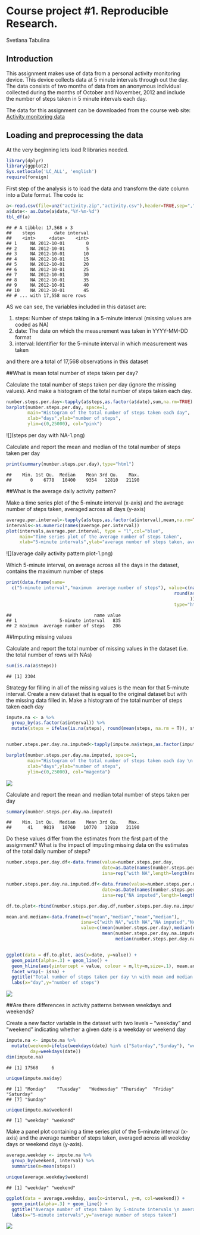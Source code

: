 # Course project #1. Reproducible Research.
Svetlana Tabulina




## Introduction

This assignment makes use of data from a personal activity monitoring device. This device collects data at 5 minute intervals through out the day. The data consists of two months of data from an anonymous individual collected during the months of October and November, 2012 and include the number of steps taken in 5 minute intervals each day.

The data for this assignment can be downloaded from the course web site: 
[Activity monitoring data](https://d396qusza40orc.cloudfront.net/repdata%2Fdata%2Factivity.zip)




## Loading and preprocessing the data
At the very beginning lets load R libraries needed.


```r
library(dplyr)
library(ggplot2)
Sys.setlocale('LC_ALL', 'english')
require(foreign)
```

First step of the analysis is to load the data and transform the date column into a Date format.
The code is:



```r
a<-read.csv(file=unz("activity.zip","activity.csv"),header=TRUE,sep=",",stringsAsFactors = FALSE)
a$date<- as.Date(a$date,"%Y-%m-%d")
tbl_df(a)
```

```
## # A tibble: 17,568 x 3
##    steps       date interval
##    <int>     <date>    <int>
## 1     NA 2012-10-01        0
## 2     NA 2012-10-01        5
## 3     NA 2012-10-01       10
## 4     NA 2012-10-01       15
## 5     NA 2012-10-01       20
## 6     NA 2012-10-01       25
## 7     NA 2012-10-01       30
## 8     NA 2012-10-01       35
## 9     NA 2012-10-01       40
## 10    NA 2012-10-01       45
## # ... with 17,558 more rows
```

AS we can see, the variables included in this dataset are:

1. steps: Number of steps taking in a 5-minute interval (missing values are coded as NA)
2. date: The date on which the measurement was taken in YYYY-MM-DD format
3. interval: Identifier for the 5-minute interval in which measurement was taken

and there are a total of 17,568 observations in this dataset




##What is mean total number of steps taken per day?

Calculate the total number of steps taken per day (ignore the missing values). And make a histogram of the total number of steps taken each day.


```r
number.steps.per.day<-tapply(a$steps,as.factor(a$date),sum,na.rm=TRUE)
barplot(number.steps.per.day, space=1, 
        main="Histogram of the total number of steps taken each day",
        xlab="days",ylab="number of steps", 
        ylim=c(0,25000), col="pink")
```

![](steps per day with NA-1.png)<!-- -->

Calculate and report the mean and median of the total number of steps taken per day


```r
print(summary(number.steps.per.day),type="html")
```

```
##    Min. 1st Qu.  Median    Mean 3rd Qu.    Max. 
##       0    6778   10400    9354   12810   21190
```





##What is the average daily activity pattern?

Make a time series plot of the 5-minute interval (x-axis) and the average number of steps taken, averaged across all days (y-axis)


```r
average.per.interval<-tapply(a$steps,as.factor(a$interval),mean,na.rm=TRUE)
intervals<-as.numeric(names(average.per.interval))
plot(intervals,average.per.interval, type = "l",col="blue",
     main="Time series plot of the average number of steps taken",
     xlab="5-minute intervals",ylab="average number of steps taken, averaged across all days")
```

![](average daily activity pattern plot-1.png)<!-- -->


Which 5-minute interval, on average across all the days in the dataset, contains the maximum number of steps


```r
print(data.frame(name=
  c("5-minute interval","maximum  average number of steps"), value=c(names(which.max(average.per.interval)),
                                                               round(as.numeric(average.per.interval[which.max(average.per.interval)]))
                                                                     )),
                                                               type="html")
```

```
##                               name value
## 1                5-minute interval   835
## 2 maximum  average number of steps   206
```





##Imputing missing values

Calculate and report the total number of missing values in the dataset (i.e. the total number of rows with NAs)


```r
sum(is.na(a$steps))
```

```
## [1] 2304
```

Strategy for filling in all of the missing values is the mean for that 5-minute interval.
Create a new dataset that is equal to the original dataset but with the missing data filled in.
Make a histogram of the total number of steps taken each day


```r
impute.na <- a %>%
  group_by(as.factor(a$interval)) %>%
  mutate(steps = ifelse(is.na(steps), round(mean(steps, na.rm = T)), steps))


number.steps.per.day.na.imputed<-tapply(impute.na$steps,as.factor(impute.na$date),sum,na.rm=TRUE)

barplot(number.steps.per.day.na.imputed, space=1, 
        main="Histogram of the total number of steps taken each day \n with NA imputed",
        xlab="days",ylab="number of steps", 
        ylim=c(0,25000), col="magenta")
```

![](unnamed-chunk-5-1.png)<!-- -->

Calculate and report the mean and median total number of steps taken per day


```r
summary(number.steps.per.day.na.imputed)
```

```
##    Min. 1st Qu.  Median    Mean 3rd Qu.    Max. 
##      41    9819   10760   10770   12810   21190
```

Do these values differ from the estimates from the first part of the assignment? What is the impact of imputing missing data on the estimates of the total daily number of steps?


```r
number.steps.per.day.df<-data.frame(value=number.steps.per.day,
                                    date=as.Date(names(number.steps.per.day),"%Y-%m-%d"),
                                    isna=rep("with NA",length=length(number.steps.per.day)))

number.steps.per.day.na.imputed.df<-data.frame(value=number.steps.per.day.na.imputed,
                                    date=as.Date(names(number.steps.per.day.na.imputed),"%Y-%m-%d"),
                                    isna=rep("NA imputed",length=length(number.steps.per.day.na.imputed)))

df.to.plot<-rbind(number.steps.per.day.df,number.steps.per.day.na.imputed.df)

mean.and.median<-data.frame(m=c("mean","median","mean","median"),
                            isna=c("with NA","with NA","NA imputed","NA imputed"),
                            value=c(mean(number.steps.per.day),median(number.steps.per.day),
                                    mean(number.steps.per.day.na.imputed),
                                         median(number.steps.per.day.na.imputed)))


ggplot(data = df.to.plot, aes(x=date, y=value)) + 
  geom_point(alpha=.3) + geom_line() +
  geom_hline(aes(yintercept = value, colour = m,lty=m,size=.1), mean.and.median) +
  facet_wrap(~ isna) +
  ggtitle("Total number of steps taken per day \n with mean and median \n calculated from datasets with missing values and with imputed NA") +
  labs(x="day",y="number of steps")
```

![](unnamed-chunk-7-1.png)<!-- -->




##Are there differences in activity patterns between weekdays and weekends?

Create a new factor variable in the dataset with two levels – “weekday” and “weekend” indicating whether a given date is a weekday or weekend day


```r
impute.na <- impute.na %>% 
  mutate(weekend=ifelse(weekdays(date) %in% c("Saturday","Sunday"), "weekend","weekday"),
         day=weekdays(date))
dim(impute.na)
```

```
## [1] 17568     6
```

```r
unique(impute.na$day)
```

```
## [1] "Monday"    "Tuesday"   "Wednesday" "Thursday"  "Friday"    "Saturday" 
## [7] "Sunday"
```

```r
unique(impute.na$weekend)
```

```
## [1] "weekday" "weekend"
```

Make a panel plot containing a time series plot of the 5-minute interval (x-axis) and the average number of steps taken, averaged across all weekday days or weekend days (y-axis).


```r
average.weekday <- impute.na %>%
  group_by(weekend, interval) %>%
  summarise(m=mean(steps))

unique(average.weekday$weekend)
```

```
## [1] "weekday" "weekend"
```

```r
ggplot(data = average.weekday, aes(x=interval, y=m, col=weekend)) + 
  geom_point(alpha=.3) + geom_line() +
  ggtitle("Average number of steps taken by 5-minute intervals \n averaged across all weekday days or weekend days") +
  labs(x="5-minute intervals",y="average number of steps taken")
```

![](unnamed-chunk-9-1.png)<!-- -->

